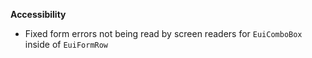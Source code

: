 **Accessibility**

- Fixed form errors not being read by screen readers for `EuiComboBox` inside of `EuiFormRow`

